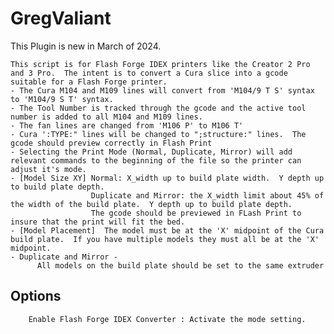 # GregValiant

This Plugin is new in March of 2024.

    This script is for Flash Forge IDEX printers like the Creator 2 Pro and 3 Pro.  The intent is to convert a Cura slice into a gcode suitable for a Flash Forge printer.
    - The Cura M104 and M109 lines will convert from 'M104/9 T S' syntax to 'M104/9 S T' syntax.
    - The Tool Number is tracked through the gcode and the active tool number is added to all M104 and M109 lines.
    - The fan lines are changed from 'M106 P' to M106 T'
    - Cura ':TYPE:" lines will be changed to ";structure:" lines.  The gcode should preview correctly in Flash Print
    - Selecting the Print Mode (Normal, Duplicate, Mirror) will add relevant commands to the beginning of the file so the printer can adjust it's mode.
    - [Model Size XY] Normal: X_width up to build plate width.  Y depth up to build plate depth.
                      Duplicate and Mirror: the X_width limit about 45% of the width of the build plate.  Y depth up to build plate depth.
                      The gcode should be previewed in FLash Print to insure that the print will fit the bed.
    - [Model Placement]  The model must be at the 'X' midpoint of the Cura build plate.  If you have multiple models they must all be at the 'X' midpoint.
    - Duplicate and Mirror -
          All models on the build plate should be set to the same extruder

## Options

        Enable Flash Forge IDEX Converter : Activate the mode setting.

